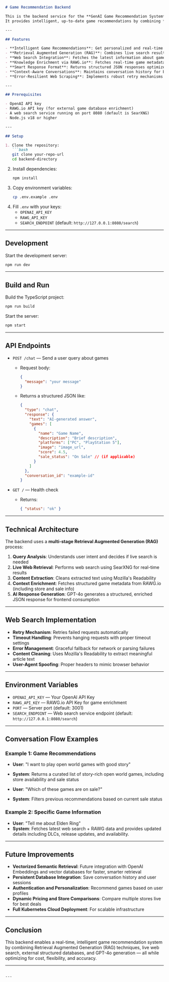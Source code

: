
```markdown
# Game Recommendation Backend

This is the backend service for the **GenAI Game Recommendation System**, built using TypeScript, Node.js (Fastify), and OpenAI's GPT-4o.  
It provides intelligent, up-to-date game recommendations by combining **live web search**, **external database enrichment**, and **dynamic AI generation**.

---

## Features

- **Intelligent Game Recommendations**: Get personalized and real-time game suggestions based on user preferences
- **Retrieval Augmented Generation (RAG)**: Combines live search results and external structured data to improve response quality
- **Web Search Integration**: Fetches the latest information about games from the web using a private search engine (SearXNG)
- **Knowledge Enrichment via RAWG.io**: Fetches real-time game metadata like ratings, genres, platforms, store availability, and sale status
- **Smart Response Format**: Returns structured JSON responses optimized for frontend display
- **Context-Aware Conversations**: Maintains conversation history for better follow-up handling
- **Error-Resilient Web Scraping**: Implements robust retry mechanisms and timeout handling for web data retrieval

---

## Prerequisites

- OpenAI API key
- RAWG.io API key (for external game database enrichment)
- A web search service running on port 8080 (default is SearXNG)
- Node.js v18 or higher

---

## Setup

1. Clone the repository:
   ```bash
   git clone your-repo-url
   cd backend-directory
   ```
2. Install dependencies:
   ```bash
   npm install
   ```
3. Copy environment variables:
   ```bash
   cp .env.example .env
   ```
4. Fill `.env` with your keys:
   - `OPENAI_API_KEY`
   - `RAWG_API_KEY`
   - `SEARCH_ENDPOINT` (default: `http://127.0.0.1:8080/search`)

---

## Development

Start the development server:
```bash
npm run dev
```

---

## Build and Run

Build the TypeScript project:
```bash
npm run build
```

Start the server:
```bash
npm start
```

---

## API Endpoints

- `POST /chat` — Send a user query about games
  - Request body:
    ```json
    {
      "message": "your message"
    }
    ```
  - Returns a structured JSON like:
    ```json
    {
      "type": "chat",
      "response": {
        "text": "AI-generated answer",
        "games": [
          {
            "name": "Game Name",
            "description": "Brief description",
            "platforms": ["PC", "PlayStation 5"],
            "image": "image_url",
            "score": 4.5,
            "sale_status": "On Sale" // (if applicable)
          }
        ]
      },
      "conversation_id": "example-id"
    }
    ```

- `GET /` — Health check
  - Returns:
    ```json
    { "status": "ok" }
    ```

---

## Technical Architecture

The backend uses a **multi-stage Retrieval Augmented Generation (RAG)** process:

1. **Query Analysis**: Understands user intent and decides if live search is needed
2. **Live Web Retrieval**: Performs web search using SearXNG for real-time results
3. **Content Extraction**: Cleans extracted text using Mozilla's Readability
4. **Context Enrichment**: Fetches structured game metadata from RAWG.io (including store and sale info)
5. **AI Response Generation**: GPT-4o generates a structured, enriched JSON response for frontend consumption

---

## Web Search Implementation

- **Retry Mechanism**: Retries failed requests automatically
- **Timeout Handling**: Prevents hanging requests with proper timeout settings
- **Error Management**: Graceful fallback for network or parsing failures
- **Content Cleaning**: Uses Mozilla's Readability to extract meaningful article text
- **User-Agent Spoofing**: Proper headers to mimic browser behavior

---

## Environment Variables

- `OPENAI_API_KEY` — Your OpenAI API Key
- `RAWG_API_KEY` — RAWG.io API Key for game enrichment
- `PORT` — Server port (default: 3001)
- `SEARCH_ENDPOINT` — Web search service endpoint (default: `http://127.0.0.1:8080/search`)

---

## Conversation Flow Examples

### Example 1: Game Recommendations

- **User**: "I want to play open world games with good story"
- **System**: Returns a curated list of story-rich open world games, including store availability and sale status

- **User**: "Which of these games are on sale?"
- **System**: Filters previous recommendations based on current sale status

### Example 2: Specific Game Information

- **User**: "Tell me about Elden Ring"
- **System**: Fetches latest web search + RAWG data and provides updated details including DLCs, release updates, and availability.

---

## Future Improvements

- **Vectorized Semantic Retrieval**: Future integration with OpenAI Embeddings and vector databases for faster, smarter retrieval
- **Persistent Database Integration**: Save conversation history and user sessions
- **Authentication and Personalization**: Recommend games based on user profiles
- **Dynamic Pricing and Store Comparisons**: Compare multiple stores live for best deals
- **Full Kubernetes Cloud Deployment**: For scalable infrastructure

---

## Conclusion

This backend enables a real-time, intelligent game recommendation system by combining Retrieval Augmented Generation (RAG) techniques, live web search, external structured databases, and GPT-4o generation — all while optimizing for cost, flexibility, and accuracy.

---
```

---
